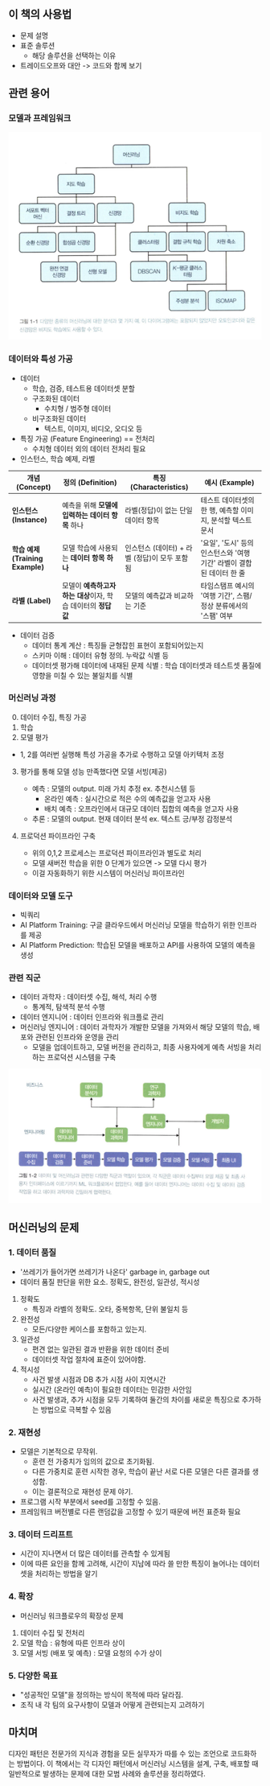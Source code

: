 ## 이 책의 사용법

- 문제 설명
- 표준 솔루션
    - 해당 솔루션을 선택하는 이유
- 트레이드오프와 대안
-> 코드와 함께 보기

## 관련 용어

### 모델과 프레임워크
![](src/그림1-1.png)

### 데이터와 특성 가공
- 데이터
    - 학습, 검증, 테스트용 데이터셋 분할
    - 구조화된 데이터
        - 수치형 / 범주형 데이터
    - 비구조화된 데이터
        - 텍스트, 이미지, 비디오, 오디오 등
- 특징 가공 (Feature Engineering) == 전처리
    - 수치형 데이터 외의 데이터 전처리 필요
- 인스턴스, 학습 예제, 라벨

| 개념 (Concept) | 정의 (Definition) | 특징 (Characteristics) | 예시 (Example) |
| --- | --- | --- | --- |
| **인스턴스 (Instance)** | 예측을 위해 **모델에 입력하는 데이터 항목** 하나 | 라벨(정답)이 없는 단일 데이터 항목 | 테스트 데이터셋의 한 행, 예측할 이미지, 분석할 텍스트 문서 |
| **학습 예제 (Training Example)** | 모델 학습에 사용되는 **데이터 항목 하나** | 인스턴스 (데이터) + 라벨 (정답)이 모두 포함됨 | '요일', '도시' 등의 인스턴스와 '여행 기간' 라벨이 결합된 데이터 한 줄 |
| **라벨 (Label)** | 모델이 **예측하고자 하는 대상**이자, 학습 데이터의 **정답 값** | 모델의 예측값과 비교하는 기준 | 타임스탬프 예시의 '여행 기간', 스팸/정상 분류에서의 '스팸' 여부 |

- 데이터 검증
    - 데이터 통계 계산 : 특징들 균형잡힌 표현이 포함되어있는지
    - 스키마 이해 : 데이터 유형 정의. 누락값 식별 등
    - 데이터셋 평가해 데이터에 내재된 문제 식별 : 학습 데이터셋과 테스트셋 품질에 영향을 미칠 수 있는 불일치를 식별

### 머신러닝 과정
0. 데이터 수집, 특징 가공
1. 학습
2. 모델 평가

- 1, 2를 여러번 실행해 특성 가공을 추가로 수행하고 모델 아키텍처 조정

3. 평가를 통해 모델 성능 만족했다면 모델 서빙(제공)
    - 예측 : 모델의 output. 미래 가치 추정 ex. 추천시스템 등
        - 온라인 예측 : 실시간으로 적은 수의 예측값을 얻고자 사용
        - 배치 예측 : 오프라인에서 대규모 데이터 집합의 예측을 얻고자 사용
    - 추론 : 모델의 output. 현재 데이터 분석 ex. 텍스트 긍/부정 감정분석

4. 프로덕션 파이프라인 구축
    - 위의 0,1,2 프로세스는 프로덕션 파이프라인과 별도로 처리
    - 모델 새버전 학습을 위한 0 단계가 있으면 -> 모델 다시 평가 
    - 이걸 자동화하기 위한 시스템이 머신러닝 파이프라인

### 데이터와 모델 도구
- 빅쿼리
- AI Platform Training: 구글 클라우드에서 머신러닝 모델을 학습하기 위한 인프라를 제공
- AI Platform Prediction: 학습된 모델을 배포하고 API를 사용하여 모델의 예측을 생성

### 관련 직군
- 데이터 과학자 : 데이터셋 수집, 해석, 처리 수행
    - 통계적, 탐색적 분석 수행
- 데이터 엔지니어 : 데이터 인프라와 워크플로 관리
- 머신러닝 엔지니어 : 데이터 과학자가 개발한 모델을 가져와서 해당 모델의 학습, 배포와 관련된 인프라와 운영을 관리
    - 모델을 업데이트하고, 모델 버전을 관리하고, 최종 사용자에게 예측 서빙을 처리하는 프로덕션 시스템을 구축

![](src/그림1-2.png)

## 머신러닝의 문제

### 1. 데이터 품질
- '쓰레기가 들어가면 쓰레기가 나온다' garbage in, garbage out
- 데이터 품질 판단을 위한 요소. 정확도, 완전성, 일관성, 적시성
1. 정확도
    - 특징과 라벨의 정확도. 오타, 중복항목, 단위 불일치 등
2. 완전성
    - 모든/다양한 케이스를 포함하고 있는지.
3. 일관성
    - 편견 없는 일관된 결과 반환을 위한 데이터 준비
    - 데이터셋 작업 절차에 표준이 있어야함. 
4. 적시성
    - 사건 발생 시점과 DB 추가 시점 사이 지연시간
    - 실시간 (온라인 예측)이 필요한 데이터는 민감한 사안임
    - 사건 발생과, 추가 시점을 모두 기록하여 둘간의 차이를 새로운 특징으로 추가하는 방법으로 극복할 수 있음

### 2. 재현성
- 모델은 기본적으로 무작위. 
    - 훈련 전 가중치가 임의의 값으로 초기화됨.
    - 다른 가중치로 훈련 시작한 경우, 학습이 끝난 서로 다른 모델은 다른 결과를 생성함.
    - 이는 결론적으로 재현성 문제 야기.
- 프로그램 시작 부분에서 seed를 고정할 수 있음. 
- 프레임워크 버전별로 다른 랜덤값을 고정할 수 있기 때문에 버전 표준화 필요

### 3. 데이터 드리프트
- 시간이 지나면서 더 많은 데이터를 관측할 수 있게됨
- 이에 따른 요인을 함께 고려해, 시간이 지남에 따라 쓸 만한 특징이 늘어나는 데이터 셋을 처리하는 방법을 알기

### 4. 확장
- 머신러닝 워크플로우의 확장성 문제
1. 데이터 수집 및 전처리
2. 모델 학습 : 유형에 따른 인프라 상이
3. 모델 서빙 (배포 및 예측) : 모델 요청의 수가 상이

### 5. 다양한 목표
- "성공적인 모델"을 정의하는 방식이 목적에 따라 달라짐.
- 조직 내 각 팀의 요구사항이 모델과 어떻게 관련되는지 고려하기

## 마치며
디자인 패턴은 전문가의 지식과 경험을 모든 실무자가 따를 수 있는 조언으로 코드화하는 방법이다.
이 책에서는 각 디자인 패턴에서 머신러닝 시스템을 설계, 구축, 배포할 때 일반적으로 발생하는 문제에 대한 모범 사례와 솔루션을 정리하였다. 

<!-- 43p 끝! -->